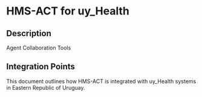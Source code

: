 # HMS-ACT for uy_Health

## Description

Agent Collaboration Tools

## Integration Points

This document outlines how HMS-ACT is integrated with uy_Health systems in Eastern Republic of Uruguay.
